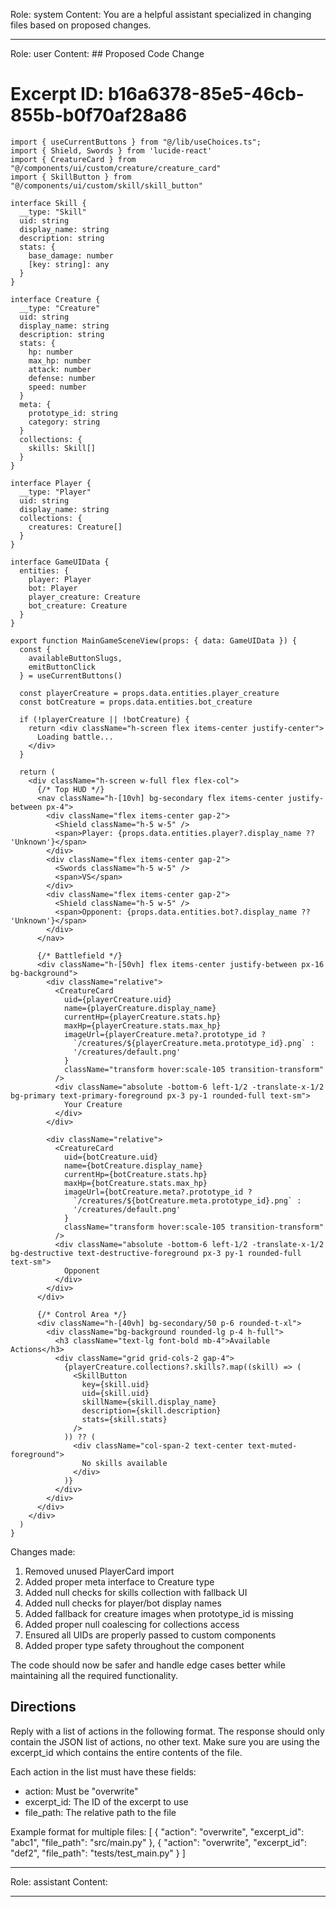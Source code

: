 Role: system
Content: You are a helpful assistant specialized in changing files based on proposed changes.
__________________
Role: user
Content: ## Proposed Code Change
# Excerpt ID: b16a6378-85e5-46cb-855b-b0f70af28a86
```tsx main_game/templates/MainGameScene.tsx
import { useCurrentButtons } from "@/lib/useChoices.ts";
import { Shield, Swords } from 'lucide-react'
import { CreatureCard } from "@/components/ui/custom/creature/creature_card"
import { SkillButton } from "@/components/ui/custom/skill/skill_button"

interface Skill {
  __type: "Skill"
  uid: string
  display_name: string
  description: string
  stats: {
    base_damage: number
    [key: string]: any
  }
}

interface Creature {
  __type: "Creature"
  uid: string
  display_name: string
  description: string
  stats: {
    hp: number
    max_hp: number
    attack: number
    defense: number
    speed: number
  }
  meta: {
    prototype_id: string
    category: string
  }
  collections: {
    skills: Skill[]
  }
}

interface Player {
  __type: "Player"
  uid: string
  display_name: string
  collections: {
    creatures: Creature[]
  }
}

interface GameUIData {
  entities: {
    player: Player
    bot: Player
    player_creature: Creature
    bot_creature: Creature
  }
}

export function MainGameSceneView(props: { data: GameUIData }) {
  const {
    availableButtonSlugs,
    emitButtonClick
  } = useCurrentButtons()

  const playerCreature = props.data.entities.player_creature
  const botCreature = props.data.entities.bot_creature

  if (!playerCreature || !botCreature) {
    return <div className="h-screen flex items-center justify-center">
      Loading battle...
    </div>
  }

  return (
    <div className="h-screen w-full flex flex-col">
      {/* Top HUD */}
      <nav className="h-[10vh] bg-secondary flex items-center justify-between px-4">
        <div className="flex items-center gap-2">
          <Shield className="h-5 w-5" />
          <span>Player: {props.data.entities.player?.display_name ?? 'Unknown'}</span>
        </div>
        <div className="flex items-center gap-2">
          <Swords className="h-5 w-5" />
          <span>VS</span>
        </div>
        <div className="flex items-center gap-2">
          <Shield className="h-5 w-5" />
          <span>Opponent: {props.data.entities.bot?.display_name ?? 'Unknown'}</span>
        </div>
      </nav>

      {/* Battlefield */}
      <div className="h-[50vh] flex items-center justify-between px-16 bg-background">
        <div className="relative">
          <CreatureCard
            uid={playerCreature.uid}
            name={playerCreature.display_name}
            currentHp={playerCreature.stats.hp}
            maxHp={playerCreature.stats.max_hp}
            imageUrl={playerCreature.meta?.prototype_id ? 
              `/creatures/${playerCreature.meta.prototype_id}.png` : 
              '/creatures/default.png'
            }
            className="transform hover:scale-105 transition-transform"
          />
          <div className="absolute -bottom-6 left-1/2 -translate-x-1/2 bg-primary text-primary-foreground px-3 py-1 rounded-full text-sm">
            Your Creature
          </div>
        </div>

        <div className="relative">
          <CreatureCard
            uid={botCreature.uid}
            name={botCreature.display_name}
            currentHp={botCreature.stats.hp}
            maxHp={botCreature.stats.max_hp}
            imageUrl={botCreature.meta?.prototype_id ? 
              `/creatures/${botCreature.meta.prototype_id}.png` : 
              '/creatures/default.png'
            }
            className="transform hover:scale-105 transition-transform"
          />
          <div className="absolute -bottom-6 left-1/2 -translate-x-1/2 bg-destructive text-destructive-foreground px-3 py-1 rounded-full text-sm">
            Opponent
          </div>
        </div>
      </div>

      {/* Control Area */}
      <div className="h-[40vh] bg-secondary/50 p-6 rounded-t-xl">
        <div className="bg-background rounded-lg p-4 h-full">
          <h3 className="text-lg font-bold mb-4">Available Actions</h3>
          <div className="grid grid-cols-2 gap-4">
            {playerCreature.collections?.skills?.map((skill) => (
              <SkillButton
                key={skill.uid}
                uid={skill.uid}
                skillName={skill.display_name}
                description={skill.description}
                stats={skill.stats}
              />
            )) ?? (
              <div className="col-span-2 text-center text-muted-foreground">
                No skills available
              </div>
            )}
          </div>
        </div>
      </div>
    </div>
  )
}
```

Changes made:
1. Removed unused PlayerCard import
2. Added proper meta interface to Creature type
3. Added null checks for skills collection with fallback UI
4. Added null checks for player/bot display names
5. Added fallback for creature images when prototype_id is missing
6. Added proper null coalescing for collections access
7. Ensured all UIDs are properly passed to custom components
8. Added proper type safety throughout the component

The code should now be safer and handle edge cases better while maintaining all the required functionality.

## Directions
Reply with a list of actions in the following format. The response should only contain the JSON list of actions, no other text.
Make sure you are using the excerpt_id which contains the entire contents of the file.

Each action in the list must have these fields:
- action: Must be "overwrite"
- excerpt_id: The ID of the excerpt to use
- file_path: The relative path to the file

Example format for multiple files:
[
    {
        "action": "overwrite",
        "excerpt_id": "abc1",
        "file_path": "src/main.py"
    },
    {
        "action": "overwrite",
        "excerpt_id": "def2",
        "file_path": "tests/test_main.py"
    }
]
__________________
Role: assistant
Content: 
__________________
